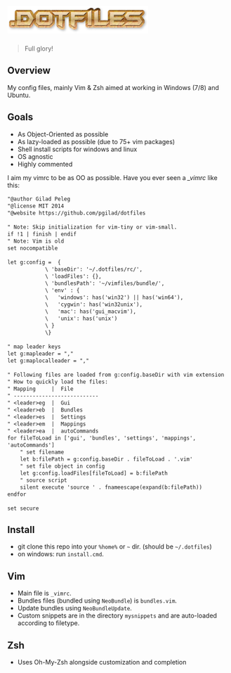 # <img src="dotfiles.png" width="321" height="62" alt="dotfiles">
> Full glory!

## Overview
My config files, mainly Vim & Zsh aimed at working in Windows (7/8) and Ubuntu.

## Goals

- As Object-Oriented as possible
- As lazy-loaded as possible (due to 75+ vim packages)
- Shell install scripts for windows and linux
- OS agnostic
- Highly commented

I aim my vimrc to be as OO as possible. Have you ever seen a *_vimrc* like this:
```vim
"@author Gilad Peleg
"@license MIT 2014
"@website https://github.com/pgilad/dotfiles

" Note: Skip initialization for vim-tiny or vim-small.
if !1 | finish | endif
" Note: Vim is old
set nocompatible

let g:config =  {
            \ 'baseDir': '~/.dotfiles/rc/',
            \ 'loadFiles': {},
            \ 'bundlesPath': '~/vimfiles/bundle/',
            \ 'env' : {
            \   'windows': has('win32') || has('win64'),
            \   'cygwin': has('win32unix'),
            \   'mac': has('gui_macvim'),
            \   'unix': has('unix')
            \ }
            \}

" map leader keys
let g:mapleader = ","
let g:maplocalleader = ","

" Following files are loaded from g:config.baseDir with vim extension
" How to quickly load the files:
" Mapping     |  File
" ---------------------------
" <leader>eg  |  Gui
" <leader>eb  |  Bundles
" <leader>es  |  Settings
" <leader>em  |  Mappings
" <leader>ea  |  autoCommands
for fileToLoad in ['gui', 'bundles', 'settings', 'mappings', 'autoCommands']
    " set filename
    let b:filePath = g:config.baseDir . fileToLoad . '.vim'
    " set file object in config
    let g:config.loadFiles[fileToLoad] = b:filePath
    " source script
    silent execute 'source ' . fnameescape(expand(b:filePath))
endfor

set secure
```

## Install

- git clone this repo into your `%home%` or `~` dir. (should be `~/.dotfiles`)
- on windows: run `install.cmd`.

## Vim

- Main file is `_vimrc`.
- Bundles files (bundled using `NeoBundle`) is `bundles.vim`.
- Update bundles using `NeoBundleUpdate`.
- Custom snippets are in the directory `mysnippets` and are auto-loaded according to filetype.

## Zsh

- Uses Oh-My-Zsh alongside customization and completion
